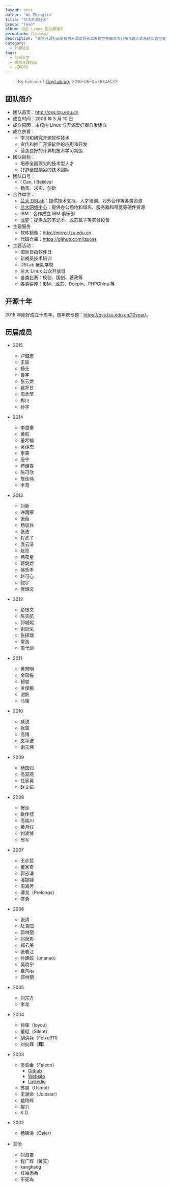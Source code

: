 ```yaml
---
layout: post
author: 'Wu Zhangjin'
title: "兰大开源社区"
group: "team"
album: 校企 Linux 团队直通车
permalink: /lzuoss/
description: "兰大开源社区是校内开源爱好者自发建立并由兰大分布与嵌入式系统实验室支持的组织，旨在学习和研究开源软件技术，宣传和推广开源软件的应用和开发，营造良好的计算机技术学习氛围。"
category:
  - 开源社区
tags:
  - 兰州大学
  - 兰大开源社区
  - LZUOSS
---
```


> By Falcon of [TinyLab.org](http://tinylab.org)
> 2016-06-05 00:49:32

## 团队简介

* 团队首页：<http://oss.lzu.edu.cn>
* 成立时间：2006 年 5 月 10 日
* 成立原因：由校内 Linux 与开源爱好者自发建立
* 成立宗旨：
  * 学习和研究开源软件技术
  * 宣传和推广开源软件的应用和开发
  * 营造良好的计算机技术学习氛围
* 团队目标：
  * 培养全国顶尖的技术型人才
  * 打造全国顶尖的技术团队
* 团队口号：
  * I Can, I Believe!
  * 勤奋、求实、创新 
* 合作单位：
  * [兰大 DSLab](http://dslab.lzu.edu.cn)：提供技术支持、人才培训、对外合作等各类资源
  * [兰大网络中心](http://its.lzu.edu.cn/)：提供办公场地和域名、服务器和带宽等硬件资源
  * IBM：合作成立 IBM 俱乐部
  * [龙梦](http://www.lemote.com)：提供龙芯笔记本、龙芯盒子等实验设备
* 主要服务
  * 软件镜像：<http://mirror.lzu.edu.cn>
  * 代码仓库：<https://github.com/lzuoss>
* 主要活动：
  * 国际自由软件日
  * 新成员技术培训
  * DSLab 暑期学校
  * 兰大 Linux 公众开放日
  * 各类比赛：校创、国创、莙政等
  * 各类讲座：IBM、龙芯、Deepin、PHPChina 等

## 开源十年

2016 年刚好成立十周年，周年庆专题：<https://oss.lzu.edu.cn/10year/>。

## 历届成员

* 2015
  * 卢俊志
  * 王辰
  * 杨壬
  * 曹宇
  * 张云龙
  * 姚乔日
  * 周孟莹
  * 郑川
  * 孙宇

* 2014
  * 李楚豪
  * 黄航
  * 董希福
  * 黄诤杰
  * 李霄
  * 唐宁
  * 苟煜春
  * 陈可欣
  * 詹佳伟
  * 李奇

* 2013
  * 刘新
  * 许雨蒙
  * 张薇
  * 杨加兵
  * 张浩
  * 程虎子
  * 庞云洁
  * 赵亮
  * 杨晨星
  * 蒋炯煜
  * 侯哲丰
  * 赵可心
  * 鲍宇
  * 贺旭文

* 2012
  * 彭璟文
  * 陈天航
  * 郭城熙
  * 谢启荣
  * 张择瑞
  * 常浩
  * 周弋渊

* 2011
  * 黄慧明
  * 金国栋
  * 都堃
  * 关俊鹏
  * 谢帆
  * 马瑞
 
* 2010
  * 臧锐
  * 张雷
  * 高博
  * 文平波
  * 谢元伟

* 2009
  * 杨国润
  * 高双燕
  * 任家英
  * 赵文娟

* 2008
  * 贺泳
  * 欧传标
  * 高晓川
  * 黄月红
  * 刘建博
  * 邢军

* 2007
  * 王彦斐
  * 董家奇
  * 郭志谦
  * 潘娜娜
  * 周海芳
  * 谭龙（Prelongs）
  * 盛勇
	 
* 2006
  * 张清
  * 陆真国 
  * 郭林丽
  * 刘泉影
  * 郑云美
  * 张岩江
  * 孙建蛟（unanao）
  * 吴晓宁
  * 崔向丽
  * 郭林丽

* 2005
  * 刘宗方
  * 李龙

* 2004
  * 孙锋（loyou）
  * 董赋（Silent）
  * 胡洪兵（Feixu911）
  * 刘向辉（**辉**）

* 2003
  * 吴章金（Falcon）
    * [Github](https://github.com/lzufalcon)
    * [Website](http://tinylab.org)
    * [Linkedin](https://www.linkedin.com/in/wuzhangjin)
  * 苏鹏（Usmot）
  * 王渊命（Jolestar）
  * 姚玲辉
  * 柳力
  * K.D.

* 2002
  * 杨锦涛（Osier）

* 其他
  * 刘海君
  * 程广辉（黄天）
  * kangkang
  * 红袖添香
  * 不死鸟
